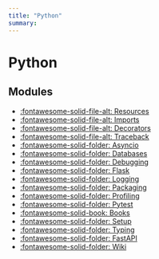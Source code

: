 ```yaml
---
title: "Python"
summary:
---
```


Python
===

Modules
---
- [:fontawesome-solid-file-alt: Resources](01-resources.md)
- [:fontawesome-solid-file-alt: Imports](02-imports.md)
- [:fontawesome-solid-file-alt: Decorators](03-decorators.md)
- [:fontawesome-solid-file-alt: Traceback](04-traceback.md)
- [:fontawesome-solid-folder: Asyncio](asyncio/index.md)
- [:fontawesome-solid-folder: Databases](databases/index.md)
- [:fontawesome-solid-folder: Debugging](debugging/index.md)
- [:fontawesome-solid-folder: Flask](flask/index.md)
- [:fontawesome-solid-folder: Logging](logging/index.md)
- [:fontawesome-solid-folder: Packaging](packaging/index.md)
- [:fontawesome-solid-folder: Profiling](profiling/index.md)
- [:fontawesome-solid-folder: Pytest](pytest/index.md)
- [:fontawesome-solid-book: Books](books/index.md)
- [:fontawesome-solid-folder: Setup](setup/index.md)
- [:fontawesome-solid-folder: Typing](typing/index.md)
- [:fontawesome-solid-folder: FastAPI](fastapi/index.md)
- [:fontawesome-solid-folder: Wiki](wiki/index.md)
